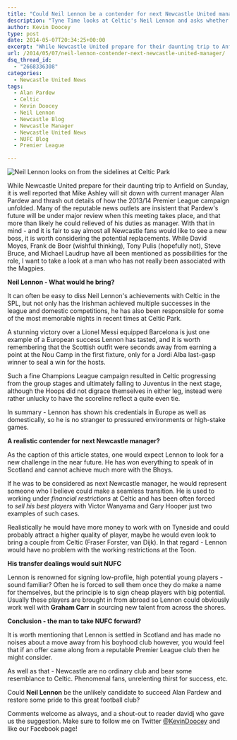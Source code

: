 ```yaml
---
title: "Could Neil Lennon be a contender for next Newcastle United manager?"
description: "Tyne Time looks at Celtic's Neil Lennon and asks whether he could be the man to lead Newcastle United forward in place of Alan Pardew."
author: Kevin Doocey
type: post
date: 2014-05-07T20:34:25+00:00
excerpt: "While Newcastle United prepare for their daunting trip to Anfield on Sunday, it is well reported that Mike Ashley will sit down with current manager Alan Pardew and thrash out details.."
url: /2014/05/07/neil-lennon-contender-next-newcastle-united-manager/
dsq_thread_id:
  - "2668336308"
categories:
  - Newcastle United News
tags:
  - Alan Pardew
  - Celtic
  - Kevin Doocey
  - Neil Lennon
  - Newcastle Blog
  - Newcastle Manager
  - Newcastle United News
  - NUFC Blog
  - Premier League

---
```

![Neil Lennon looks on from the sidelines at Celtic Park](https://www.tynetime.com/wp-content/uploads/2014/05/Neil-Lennon-Celtic.jpg "Lennon - Will surely look to test his credentials in the Premier League in the future?")

While Newcastle United prepare for their daunting trip to Anfield on Sunday, it is well reported that Mike Ashley will sit down with current manager Alan Pardew and thrash out details of how the 2013/14 Premier League campaign unfolded. Many of the reputable news outlets are insistent that Pardew's future will be under major review when this meeting takes place, and that more than likely he could relieved of his duties as manager. With that in mind - and it is fair to say almost all Newcastle fans would like to see a new boss, it is worth considering the potential replacements. While David Moyes, Frank de Boer (wishful thinking), Tony Pulis (hopefully not), Steve Bruce, and Michael Laudrup have all been mentioned as possibilities for the role, I want to take a look at a man who has  not really been associated with the Magpies.

**Neil Lennon - What would he bring?**

It can often be easy to diss Neil Lennon's achievements with Celtic in the SPL, but not only has the Irishman achieved multiple successes in the league and domestic competitions, he has also been responsible for some of the most memorable nights in recent times at Celtic Park.

A stunning victory over a Lionel Messi equipped Barcelona is just one example of a European success Lennon has tasted, and it is worth remembering that the Scottish outfit were seconds away from earning a point at the Nou Camp in the first fixture, only for a Jordi Alba last-gasp winner to seal a win for the hosts.

Such a fine Champions League campaign resulted in Celtic progressing from the group stages and ultimately falling to Juventus in the next stage, although the Hoops did not digrace themselves in either leg, instead were rather unlucky to have the scoreline reflect a quite even tie.

In summary - Lennon has shown his credentials in Europe as well as domestically, so he is no stranger to pressured environments or high-stake games.

**A realistic contender for next Newcastle manager?**

As the caption of this article states, one would expect Lennon to look for a new challenge in the near future. He has won everything to speak of in Scotland and cannot achieve much more with the Bhoys.

If he was to be considered as next Newcastle manager, he would represent someone who I believe could make a seamless transition. He is used to working under _financial restrictions_ at Celtic and has been often forced to _sell his best players_ with Victor Wanyama and Gary Hooper just two examples of such cases.

Realistically he would have more money to work with on Tyneside and could probably attract a higher quality of player, maybe he would even look to bring a couple from Celtic (Fraser Forster, van Dijk). In that regard - Lennon would have no problem with the working restrictions at the Toon.

**His transfer dealings would suit NUFC**

Lennon is renowned for signing low-profile, high potential young players - sound familiar? Often he is forced to sell them once they do make a name for themselves, but the principle is to sign cheap players with big potential. Usually these players are brought in from abroad so Lennon could obviously work well with **Graham Carr** in sourcing new talent from across the shores.

**Conclusion - the man to take NUFC forward?**

It is worth mentioning that Lennon is settled in Scotland and has made no noises about a move away from his boyhood club however, you would feel that if an offer came along from a reputable Premier League club then he might consider.

As well as that - Newcastle are no ordinary club and bear some resemblance to Celtic. Phenomenal fans, unrelenting thirst for success, etc.

Could **Neil Lennon** be the unlikely candidate to succeed Alan Pardew and restore some pride to this great football club?

Comments welcome as always, and a shout-out to reader davidj who gave us the suggestion. Make sure to follow me on Twitter [@KevinDoocey](https://twitter.com/tynetime "tyne time twitter") and like our Facebook page!
